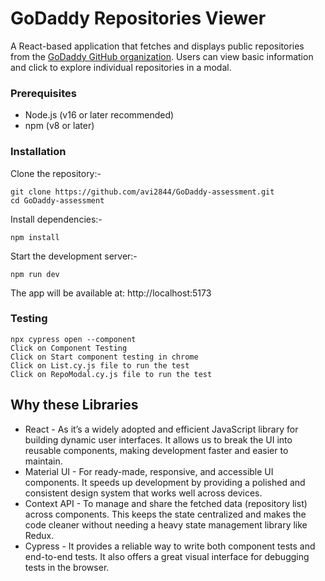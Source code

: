 # GoDaddy Repositories Viewer

A React-based application that fetches and displays public repositories from the [GoDaddy GitHub organization](https://github.com/godaddy). Users can view basic information and click to explore individual repositories in a modal.

### Prerequisites
- Node.js (v16 or later recommended)
- npm (v8 or later)

### Installation

Clone the repository:-
```
git clone https://github.com/avi2844/GoDaddy-assessment.git
cd GoDaddy-assessment
```
Install dependencies:-
```
npm install
```
Start the development server:-
```
npm run dev
```
The app will be available at: http://localhost:5173

### Testing

```
npx cypress open --component
Click on Component Testing
Click on Start component testing in chrome
Click on List.cy.js file to run the test
Click on RepoModal.cy.js file to run the test
```
## Why these Libraries
- React - As it’s a widely adopted and efficient JavaScript library for building dynamic user interfaces. It allows us to break the UI into reusable components, making development faster and easier to maintain.
- Material UI - For ready-made, responsive, and accessible UI components. It speeds up development by providing a polished and consistent design system that works well across devices.
- Context API - To manage and share the fetched data (repository list) across components. This keeps the state centralized and makes the code cleaner without needing a heavy state management library like Redux.
- Cypress - It provides a reliable way to write both component tests and end-to-end tests. It also offers a great visual interface for debugging tests in the browser.
